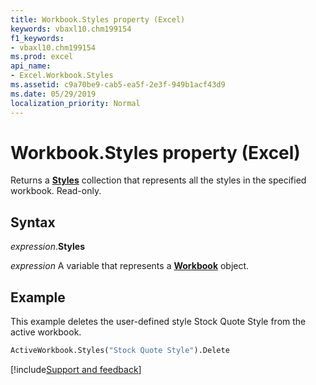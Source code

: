 ```yaml
---
title: Workbook.Styles property (Excel)
keywords: vbaxl10.chm199154
f1_keywords:
- vbaxl10.chm199154
ms.prod: excel
api_name:
- Excel.Workbook.Styles
ms.assetid: c9a70be9-cab5-ea5f-2e3f-949b1acf43d9
ms.date: 05/29/2019
localization_priority: Normal
---
```



# Workbook.Styles property (Excel)

Returns a **[Styles](Excel.Styles.md)** collection that represents all the styles in the specified workbook. Read-only.


## Syntax

_expression_.**Styles**

_expression_ A variable that represents a **[Workbook](Excel.Workbook.md)** object.


## Example

This example deletes the user-defined style Stock Quote Style from the active workbook.

```vb
ActiveWorkbook.Styles("Stock Quote Style").Delete
```




[!include[Support and feedback](~/includes/feedback-boilerplate.md)]